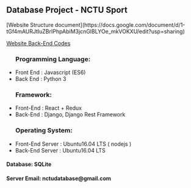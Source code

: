 <h2> Database Project - NCTU Sport </h2>
[Website Structure document](https://docs.google.com/document/d/1-tGf4mAURJtIuZBrIPhpAbiM3jcnGlBLYOe_mkVOKXU/edit?usp=sharing)

[Website Back-End Codes](https://github.com/ggh93234999/database_project_v2)    
  
<div>
  <ul>
  <h3>Programming Language:</h3>
    <li>Front End : Javascript (ES6)</li>
    <li>Back End : Python 3</li>
  </ul>
</div>
<div>
  <ul>
    <h3>Framework:</h3>
    <li>Front-End : React + Redux</li>
    <li>Back-End : Django, Django Rest Framework</li>
  </ul>
</div>
<div>
  <ul>
    <h3>Operating System:</h3>
    <li>Front-End Server : Ubuntu16.04 LTS ( nodejs )</li>
    <li>Back-End Server : Ubuntu16.04 LTS</li>
  </ul>
</div>
<div>
  <h4>Database: SQLite</h4>
</div>
<div>
  <h4>Server Email: nctudatabase@gmail.com</h4>
</div>
